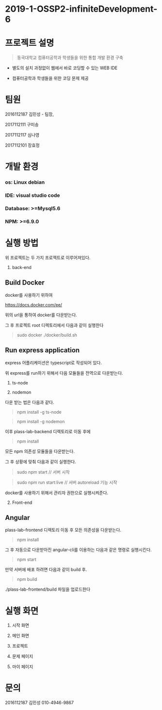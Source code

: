 # 2019-1-OSSP2-infiniteDevelopment-6

# 프로젝트 설명

> 동국대학교 컴퓨터공학과 학생들을 위한 통합 개발 환경 구축

 * 별도의 설치 과정없이 웹에서 바로 코딩할 수 있는 WEB IDE

 * 컴퓨터공학과 학생들을 위한 코딩 문제 제공

 

# 팀원

2016112187 김민성 - 팀장, 

2017112111 구미송

2017112117 심나영

2017112101 장효정

 

# 개발 환경

 

### os: Linux debian

### IDE: visual studio code

### Database: >=Mysql5.6

### NPM: >=6.9.0

 

# 실행 방법

위 프로젝트는 두 가지 프로젝트로 이루어져있다.

1. back-end

## Build Docker

docker를 사용하기 위하여 

https://docs.docker.com/ee/

위의 url을 통하여 docker를 다운받는다.

 

그 후 프로젝트 root 디렉토리에서 다음과 같이 실행한다

> sudo docker ./docker/build.sh

 

## Run express application

express 어플리케이션은 typescript로 작성되어 있다.

위 express를 run하기 위해서 다음 모듈들을 전역으로 다운받는다.

1. ts-node

2. nodemon

다운 받는 법은 다음과 같다.

> npm install -g ts-node

 

> npm install -g nodemon

 

이후 plass-lab-backend 디렉토리로 이동 후에

> npm install

 

모든 npm 의존성 모듈들을 다운받는다.

그 후 상황에 맞춰 다음과 같이 실행한다.

> sudo npm start // 서버 시작

> sudo npm run start:live // 서버 autoreload 기능 시작

 

docker를 사용하기 위해서 관리자 권한으로 실행시켜준다.

 

2. Front-end

## Angular

plass-lab-frontend 디렉토리 이동 후 모든 의존성을 다운받는다.

> npm install

 

그 후 자동으로 다운받아진 angular-cli를 이용하는 다음과 같은 명령로 실행시킨다. 

> npm start

 

만약 서버에 배포 하려면 다음과 같이 build 후.

> npm build

 ./plass-lab-frontend/build 파일을 업로드한다

 

# 실행 화면

1. 시작 화면

 

2. 메인 화면

3. 프로젝트

4. 문제 페이지

5. 마이 페이지

 

# 문의

2016112187 김민성 010-4946-9867